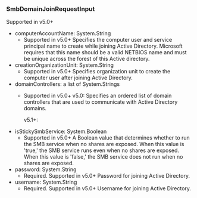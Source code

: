 ### SmbDomainJoinRequestInput
Supported in v5.0+

- computerAccountName: System.String
  - Supported in v5.0+
      Specifies the computer user and service principal name to create while joining Active Directory. Microsoft requires that this name should be a valid NETBIOS name and must be unique across the forest of this Active directory.
- creationOrganizationUnit: System.String
  - Supported in v5.0+
      Specifies organization unit to create the computer user after joining Active Directory.
- domainControllers: a list of System.Strings
  - Supported in v5.0+
      v5.0: Specifies an ordered list of domain controllers that are used to communicate with Active Directory domains.
      
      v5.1+:
- isStickySmbService: System.Boolean
  - Supported in v5.0+
      A Boolean value that determines whether to run the SMB service when no shares are exposed. When this value is 'true,' the SMB service runs even when no shares are exposed. When this value is 'false,' the SMB service does not run when no shares are exposed.
- password: System.String
  - Required. Supported in v5.0+
      Password for joining Active Directory.
- username: System.String
  - Required. Supported in v5.0+
      Username for joining Active Directory.
